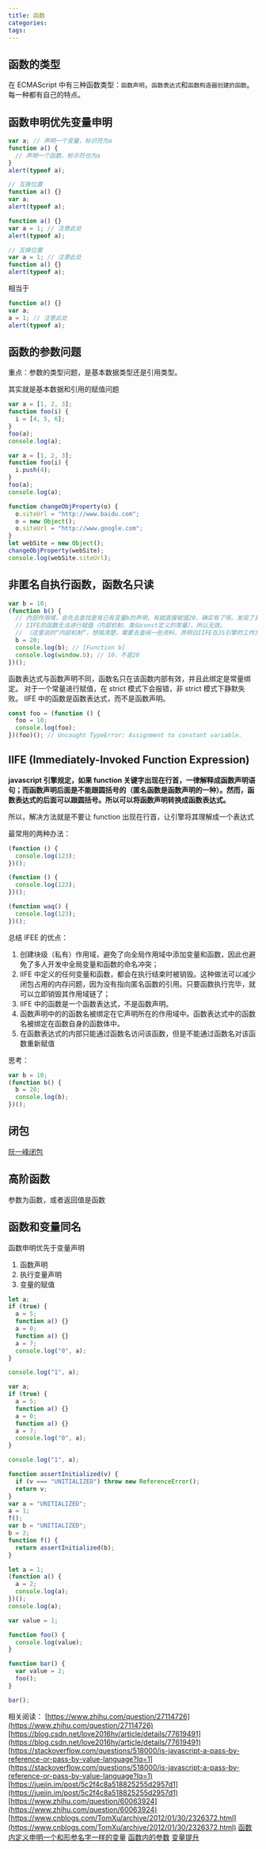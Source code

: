 ```yaml
---
title: 函数
categories:
tags:
---
```


## 函数的类型

在 ECMAScript 中有三种函数类型：`函数声明`，`函数表达式`和`函数构造器创建的函数`。每一种都有自己的特点。

## 函数申明优先变量申明

```javascript
var a; // 声明一个变量，标识符为a
function a() {
  // 声明一个函数，标示符也为a
}
alert(typeof a);

// 互换位置
function a() {}
var a;
alert(typeof a);
```

```javascript
function a() {}
var a = 1; // 注意此处
alert(typeof a);

// 互换位置
var a = 1; // 注意此处
function a() {}
alert(typeof a);
```

相当于

```javascript
function a() {}
var a;
a = 1; // 注意此处
alert(typeof a);
```

## 函数的参数问题

重点：参数的类型问题，是基本数据类型还是引用类型。

其实就是基本数据和引用的赋值问题

```javascript
var a = [1, 2, 3];
function foo(i) {
  i = [4, 5, 6];
}
foo(a);
console.log(a);
```

```javascript
var a = [1, 2, 3];
function foo(i) {
  i.push(4);
}
foo(a);
console.log(a);
```

```javascript
function changeObjProperty(o) {
  o.siteUrl = "http://www.baidu.com";
  o = new Object();
  o.siteUrl = "http://www.google.com";
}
let webSite = new Object();
changeObjProperty(webSite);
console.log(webSite.siteUrl);
```

## 非匿名自执行函数，函数名只读

```javascript
var b = 10;
(function b() {
  // 内部作用域，会先去查找是有已有变量b的声明，有就直接赋值20，确实有了呀。发现了具名函数 function b(){}，拿此b做赋值；
  // IIFE的函数无法进行赋值（内部机制，类似const定义的常量），所以无效。
  // （这里说的“内部机制”，想搞清楚，需要去查阅一些资料，弄明白IIFE在JS引擎的工作方式，堆栈存储IIFE的方式等）
  b = 20;
  console.log(b); // [Function b]
  console.log(window.b); // 10，不是20
})();
```

函数表达式与函数声明不同，函数名只在该函数内部有效，并且此绑定是常量绑定。
对于一个常量进行赋值，在 strict 模式下会报错，非 strict 模式下静默失败。
IIFE 中的函数是函数表达式，而不是函数声明。

```javascript
const foo = (function () {
  foo = 10;
  console.log(foo);
})(foo)(); // Uncaught TypeError: Assignment to constant variable.
```

## IIFE (Immediately-Invoked Function Expression)

**javascript 引擎规定，如果 function 关键字出现在行首，一律解释成函数声明语句；而函数声明后面是不能跟圆括号的（匿名函数是函数声明的一种）。然而，函数表达式的后面可以跟圆括号。所以可以将函数声明转换成函数表达式。**

所以，解决方法就是不要让 function 出现在行首，让引擎将其理解成一个表达式

最常用的两种办法：

```javascript
(function () {
  console.log(123);
})();

(function () {
  console.log(123);
})();

(function waq() {
  console.log(123);
})();
```

总结 IFEE 的优点：

1. 创建块级（私有）作用域，避免了向全局作用域中添加变量和函数，因此也避免了多人开发中全局变量和函数的命名冲突；
2. IIFE 中定义的任何变量和函数，都会在执行结束时被销毁。这种做法可以减少闭包占用的内存问题，因为没有指向匿名函数的引用。只要函数执行完毕，就可以立即销毁其作用域链了；
3. IIFE 中的函数是一个函数表达式，不是函数声明。
4. 函数声明中的的函数名被绑定在它声明所在的作用域中。函数表达式中的函数名被绑定在函数自身的函数体中。
5. 在函数表达式的内部只能通过函数名访问该函数，但是不能通过函数名对该函数重新赋值

思考：

```javascript
var b = 10;
(function b() {
  b = 20;
  console.log(b);
})();
```

## 闭包

[阮一峰闭包](https://www.ruanyifeng.com/blog/2009/08/learning_javascript_closures.html)

## 高阶函数

参数为函数，或者返回值是函数

## 函数和变量同名

函数申明优先于变量声明

1. 函数声明
2. 执行变量声明
3. 变量的赋值

```javascript
let a;
if (true) {
  a = 5;
  function a() {}
  a = 0;
  function a() {}
  a = 7;
  console.log("0", a);
}

console.log("1", a);
```

```javascript
var a;
if (true) {
  a = 5;
  function a() {}
  a = 0;
  function a() {}
  a = 7;
  console.log("0", a);
}

console.log("1", a);
```

```javascript
function assertInitialized(v) {
  if (v === "UNITIALIZED") throw new ReferenceError();
  return v;
}
var a = "UNITIALIZED";
a = 1;
f();
var b = "UNITIALIZED";
b = 2;
function f() {
  return assertInitialized(b);
}
```

```javascript
let a = 1;
(function a() {
  a = 2;
  console.log(a);
})();
console.log(a);
```

```javascript
var value = 1;

function foo() {
  console.log(value);
}

function bar() {
  var value = 2;
  foo();
}

bar();
```

相关阅读：
[https://www.zhihu.com/question/27114726](https://www.zhihu.com/question/27114726)
[https://blog.csdn.net/love2016hy/article/details/77619491](https://blog.csdn.net/love2016hy/article/details/77619491)
[https://stackoverflow.com/questions/518000/is-javascript-a-pass-by-reference-or-pass-by-value-language?lq=1](https://stackoverflow.com/questions/518000/is-javascript-a-pass-by-reference-or-pass-by-value-language?lq=1)
[https://juejin.im/post/5c2f4c8a518825255d2957d1](https://juejin.im/post/5c2f4c8a518825255d2957d1)
[https://www.zhihu.com/question/60063924](https://www.zhihu.com/question/60063924)
[https://www.cnblogs.com/TomXu/archive/2012/01/30/2326372.html](https://www.cnblogs.com/TomXu/archive/2012/01/30/2326372.html)
[函数内定义申明一个和形参名字一样的变量](https://www.cnblogs.com/liyan-web/p/5911295.html)
[函数内的参数](https://blog.csdn.net/flqbestboy/article/details/77007807)
[变量提升](https://juejin.cn/post/6844903955814694919)
